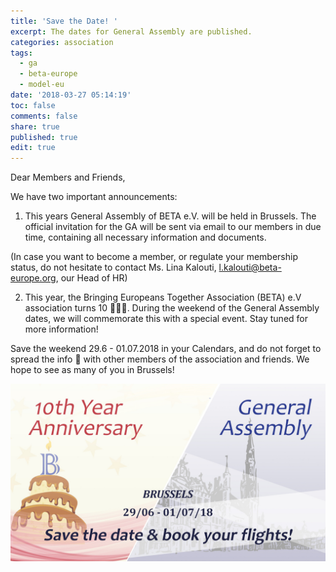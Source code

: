 ```yaml
---
title: 'Save the Date! '
excerpt: The dates for General Assembly are published.
categories: association
tags:
  - ga
  - beta-europe
  - model-eu
date: '2018-03-27 05:14:19'
toc: false
comments: false
share: true
published: true
edit: true
---
```

Dear Members and Friends,



We have two important announcements:



1. This years General Assembly of BETA e.V. will be held in Brussels. The official invitation for the GA will be sent via email to our members in due time, containing all necessary information and documents.



(In case you want to become a member, or regulate your membership status, do not hesitate to contact Ms. Lina Kalouti, <l.kalouti@beta-europe.org>, our Head of HR)



2. This year, the Bringing Europeans Together Association (BETA) e.V association turns 10 🎉🎈😊. During the weekend of the General Assembly dates, we will commemorate this with a special event. Stay tuned for more information!



Save the weekend 29.6 - 01.07.2018 in your Calendars, and do not forget to spread the info 📢 with other members of the association and friends. We hope to see as many of you in Brussels!

![](/assets/images/ga_10thann.png)
